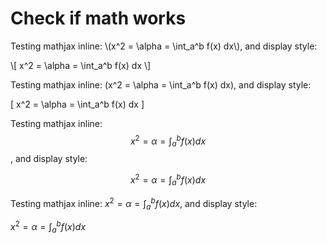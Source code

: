 # Check if math works

Testing mathjax inline: \\(x^2 = \alpha = \int_a^b f(x) dx\\), and display style:

\\[
    x^2 = \alpha = \int_a^b f(x) dx
\\]


Testing mathjax inline: \(x^2 = \alpha = \int_a^b f(x) dx\), and display style:

\[
    x^2 = \alpha = \int_a^b f(x) dx
\]

Testing mathjax inline: $$x^2 = \alpha = \int_a^b f(x) dx$$, and display style:

$$x^2 = \alpha = \int_a^b f(x) dx$$

Testing mathjax inline: $x^2 = \alpha = \int_a^b f(x) dx$, and display style:

$x^2 = \alpha = \int_a^b f(x) dx$

